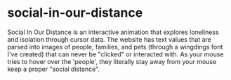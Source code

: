 # social-in-our-distance
Social In Our Distance is an interactive animation that explores loneliness and isolation through cursor data. The website has text values that are parsed into images of people, families, and pets (through a wingdings font I've created) that can never be "clicked" or interacted with. As your mouse tries to hover over the 'people', they literally stay away from your mouse keep a proper "social distance". 
